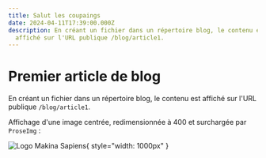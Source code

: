 ```yaml
---
title: Salut les coupaings
date: 2024-04-11T17:39:00.000Z
description: En créant un fichier dans un répertoire blog, le contenu est
  affiché sur l'URL publique /blog/article1.
---
```


# Premier article de blog

En créant un fichier dans un répertoire blog,
le contenu est affiché sur l'URL publique `/blog/article1`.

Affichage d'une image centrée, redimensionnée à 400 et surchargée par `ProseImg` :

![Logo Makina Sapiens](/makina_sapiens.png){ style="width: 1000px" }
